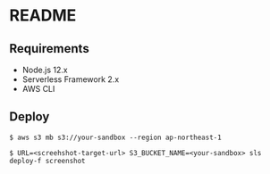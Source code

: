 # README

## Requirements

- Node.js 12.x
- Serverless Framework 2.x
- AWS CLI

## Deploy

```shell
$ aws s3 mb s3://your-sandbox --region ap-northeast-1
```

```shell
$ URL=<screehshot-target-url> S3_BUCKET_NAME=<your-sandbox> sls deploy-f screenshot
```
